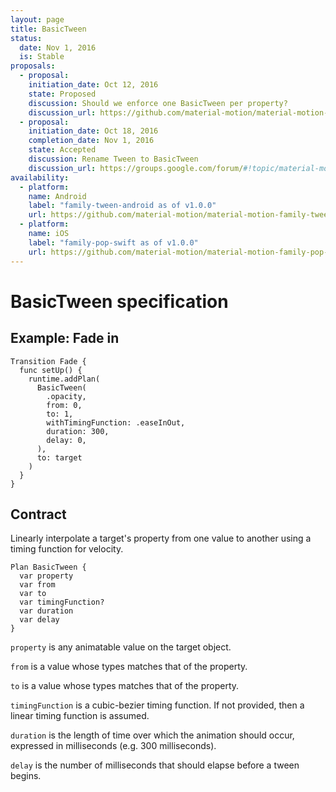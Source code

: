 ```yaml
---
layout: page
title: BasicTween
status:
  date: Nov 1, 2016
  is: Stable
proposals:
  - proposal:
    initiation_date: Oct 12, 2016
    state: Proposed
    discussion: Should we enforce one BasicTween per property?
    discussion_url: https://github.com/material-motion/material-motion-family-tween-android/issues/6
  - proposal:
    initiation_date: Oct 18, 2016
    completion_date: Nov 1, 2016
    state: Accepted
    discussion: Rename Tween to BasicTween
    discussion_url: https://groups.google.com/forum/#!topic/material-motion/fmk3ApBolkM
availability:
  - platform:
    name: Android
    label: "family-tween-android as of v1.0.0"
    url: https://github.com/material-motion/material-motion-family-tween-android
  - platform:
    name: iOS
    label: "family-pop-swift as of v1.0.0"
    url: https://github.com/material-motion/material-motion-family-pop-swift
---
```


# BasicTween specification

## Example: Fade in

```
Transition Fade {
  func setUp() {
    runtime.addPlan(
      BasicTween(
        .opacity, 
        from: 0, 
        to: 1, 
        withTimingFunction: .easeInOut, 
        duration: 300, 
        delay: 0,
      ), 
      to: target
    )
  }
}
```

## Contract

Linearly interpolate a target's property from one value to another using a timing function for velocity.

```
Plan BasicTween {
  var property
  var from
  var to
  var timingFunction?
  var duration
  var delay
}
```

`property` is any animatable value on the target object.

`from` is a value whose types matches that of the property.

`to` is a value whose types matches that of the property.

`timingFunction` is a cubic-bezier timing function. If not provided, then a linear timing function
is assumed.

`duration` is the length of time over which the animation should occur, expressed in milliseconds (e.g. 300 milliseconds).

`delay` is the number of milliseconds that should elapse before a tween begins.
